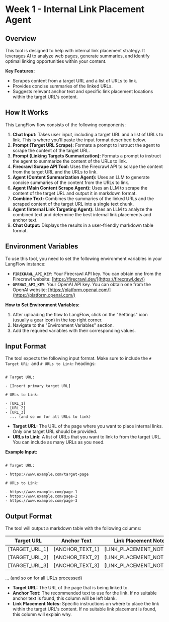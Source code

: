 # Week 1 - Internal Link Placement Agent

## Overview

This tool is designed to help with internal link placement strategy. It leverages AI to analyze web pages, generate summaries, and identify optimal linking opportunities within your content.

**Key Features:**

- Scrapes content from a target URL and a list of URLs to link.
- Provides concise summaries of the linked URLs.
- Suggests relevant anchor text and specific link placement locations within the target URL's content.

## How It Works

This LangFlow flow consists of the following components:

1.  **Chat Input:** Takes user input, including a target URL and a list of URLs to link. This is where you'll paste the input format described below.
2.  **Prompt (Target URL Scrape):** Formats a prompt to instruct the agent to scrape the content of the target URL.
3.  **Prompt (Linking Targets Summarization):** Formats a prompt to instruct the agent to summarize the content of the URLs to link.
4.  **Firecrawl Scrape API Tool:** Uses the Firecrawl API to scrape the content from the target URL and the URLs to link.
5.  **Agent (Content Summarization Agent):** Uses an LLM to generate concise summaries of the content from the URLs to link.
6.  **Agent (Main Content Scrape Agent):** Uses an LLM to scrape the content of the target URL and output it in markdown format.
7.  **Combine Text:** Combines the summaries of the linked URLs and the scraped content of the target URL into a single text chunk.
8.  **Agent (Internal Link Targeting Agent):** Uses an LLM to analyze the combined text and determine the best internal link placements and anchor text.
9.  **Chat Output:** Displays the results in a user-friendly markdown table format.

## Environment Variables

To use this tool, you need to set the following environment variables in your LangFlow instance:

- **`FIRECRAWL_API_KEY`**: Your Firecrawl API key. You can obtain one from the Firecrawl website: [https://firecrawl.dev/](https://firecrawl.dev/)
- **`OPENAI_API_KEY`**: Your OpenAI API key. You can obtain one from the OpenAI website: [https://platform.openai.com/](https://platform.openai.com/)

**How to Set Environment Variables:**

1.  After uploading the flow to LangFlow, click on the "Settings" icon (usually a gear icon) in the top right corner.
2.  Navigate to the "Environment Variables" section.
3.  Add the required variables with their corresponding values.

## Input Format

The tool expects the following input format. Make sure to include the `# Target URL:` and `# URLs to Link:` headings:

```

# Target URL:

- [Insert primary target URL]

# URLs to Link:

- [URL_1]
- [URL_2]
- [URL_3]
  ... (and so on for all URLs to link)

```

- **Target URL:** The URL of the page where you want to place internal links. Only one target URL should be provided.
- **URLs to Link:** A list of URLs that you want to link to from the target URL. You can include as many URLs as you need.

**Example Input:**

```

# Target URL:

- https://www.example.com/target-page

# URLs to Link:

- https://www.example.com/page-1
- https://www.example.com/page-2
- https://www.example.com/page-3

```

## Output Format

The tool will output a markdown table with the following columns:

| Target URL     | Anchor Text     | Link Placement Notes     |
| -------------- | --------------- | ------------------------ |
| [TARGET_URL_1] | [ANCHOR_TEXT_1] | [LINK_PLACEMENT_NOTES_1] |
| [TARGET_URL_2] | [ANCHOR_TEXT_2] | [LINK_PLACEMENT_NOTES_2] |
| [TARGET_URL_3] | [ANCHOR_TEXT_3] | [LINK_PLACEMENT_NOTES_3] |

... (and so on for all URLs processed)

- **Target URL:** The URL of the page that is being linked to.
- **Anchor Text:** The recommended text to use for the link. If no suitable anchor text is found, this column will be left blank.
- **Link Placement Notes:** Specific instructions on where to place the link within the target URL's content. If no suitable link placement is found, this column will explain why.
